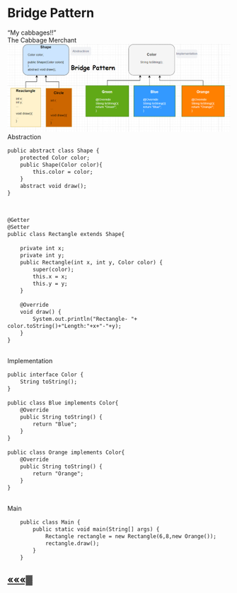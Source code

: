 # Bridge Pattern
“My cabbages!!” \
The Cabbage Merchant
<br>
![img_1.png](img_1.png)
<br>
Abstraction
<br>

    public abstract class Shape {
        protected Color color;
        public Shape(Color color){
            this.color = color;
        }
        abstract void draw();
    }
<br>

    @Getter
    @Setter
    public class Rectangle extends Shape{

        private int x;
        private int y;
        public Rectangle(int x, int y, Color color) {
            super(color);
            this.x = x;
            this.y = y;
        }

        @Override
        void draw() {
            System.out.println("Rectangle- "+ color.toString()+"Length:"+x+"-"+y);
        }
    }

<br>
Implementation
<br>


    public interface Color {
        String toString();
    }

    public class Blue implements Color{
        @Override
        public String toString() {
            return "Blue";
        }
    }

    public class Orange implements Color{
        @Override
        public String toString() {
            return "Orange";
        }
    }
<br>
Main
<br>
        
        public class Main {
            public static void main(String[] args) {
                Rectangle rectangle = new Rectangle(6,8,new Orange());
                rectangle.draw();
            }
        }

## [«««▓](https://github.com/MedetHasanUgurlu/Design-Patterns)
